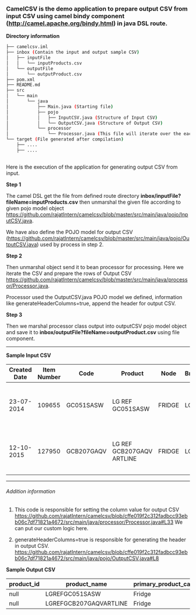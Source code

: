 ### CamelCSV is the demo application to prepare output CSV from input CSV using camel bindy component (http://camel.apache.org/bindy.html) in java DSL route.

**Directory information**

```bash
├── camelcsv.iml
├── inbox (Contain the input and output sample CSV)
│   ├── inputFile 
│   │   └── inputProducts.csv
│   └── outputFile
│       └── outputProduct.csv
├── pom.xml
├── README.md
├── src
│   └── main
│       └── java
│           ├── Main.java (Starting file)
│           ├── pojo
│           │   ├── InputCSV.java (Structure of Input CSV)
│           │   └── OutputCSV.java (Structure of Output CSV)
│           └── processor
│               └── Processor.java (This file will iterate over the each record of CSV and prepare the Output CSV, here is the logic for setting up the column values of output CSV from input CSV.)
└── target (File generated after compilation)
    ├── ....
    ├── ....
                    
```

Here is the execution of the application for generating output CSV from input.

**Step 1**

The camel DSL get the file from defined route directory **inbox/inputFile?fileName=inputProducts.csv** then unmarshal the given file according to given pojo model object https://github.com/rajatIntern/camelcsv/blob/master/src/main/java/pojo/InputCSV.java.

We have also define the POJO model for output CSV (https://github.com/rajatIntern/camelcsv/blob/master/src/main/java/pojo/OutputCSV.java) used by process in step 2.

**Step 2**

Then unmarshal object send it to bean processor for processing. Here we iterate the CSV and prepare the rows of Output CSV
https://github.com/rajatIntern/camelcsv/blob/master/src/main/java/processor/Processor.java.

Processor used the OutputCSV.java POJO model we defined, information like generateHeaderColumns=true, append the header for output CSV.

**Step 3**

Then we marshal processor class output into outputCSV pojo model object and save it to **inbox/outputFile?fileName=outputProduct.csv** using file component.

---

**Sample Input CSV**

|Created Date|Item Number|Code|Product|Node|Brand|Product Category|Master Type|
|-------------|---------|---------|----------------|---------|---------|---------|--------------|
|23-07-2014|109655|GC051SASW|LG REF GC051SASW|FRIDGE|LG|Fridge|Products - Batches and Serial No|
|12-10-2015|127950|GCB207GAQV|LG REF GCB207GAQV ARTLINE|FRIDGE|LG|Fridge|Products - Batches and Serial No|


---

###### Addition information
1. This code is responsible for setting the column value for output CSV
https://github.com/rajatIntern/camelcsv/blob/cffe019f2c312fadbcc93ebb06c7df71821a4672/src/main/java/processor/Processor.java#L33
We can put our custom logic here.

2. generateHeaderColumns=true is responsible for generating the header in output CSV.
https://github.com/rajatIntern/camelcsv/blob/cffe019f2c312fadbcc93ebb06c7df71821a4672/src/main/java/pojo/OutputCSV.java#L8

**Sample Output CSV**

|product_id|product_name|primary_product_category_id|add_to_categories|product_sku|parent_product_sku|short_description|long_description|list_price|hsh_code|start_selling_date|is_serialized|is_degital|weight|weight_uom_id|height|dept|dimension_uom_id|product_url_name|publish|sales_channel|bar_code|MPN|currency_uom_id|features|manufacturer_party_name|
|---------|---------|---------|---------|---------|---------|---------|---------|---------|---------|---------|---------|---------|---------|---------|---------|---------|---------|---------|---------|---------|---------|---------|---------|---------|---------|
|null|LGREFGC051SASW|Fridge|null|109655|null|null|null|null|null|null|null|null|null|null|null|null|null|null|null|null|null|GC051SASW|null|null|LG|
|null|LGREFGCB207GAQVARTLINE|Fridge|null|127950|null|null|null|null|null|null|null|null|null|null|null|null|null|null|null|null|null|GCB207GAQV|null|null|LG|
